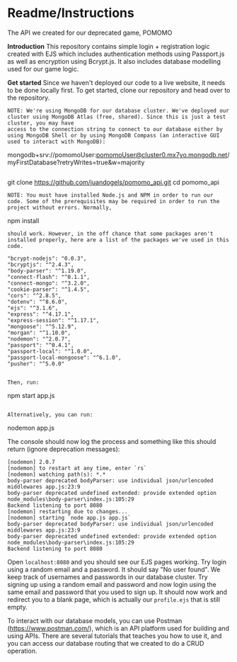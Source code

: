 # Readme/Instructions
The API we created for our deprecated game, POMOMO

**Introduction**
This repository contains simple login + registration logic created with EJS which includes authentication methods using Passport.js as well as encryption using Bcrypt.js. It also includes database modelling used for our game logic.

**Get started**
Since we haven't deployed our code to a live website, it needs to be done locally first. To get started, clone our repository and head over to the repository. 
```
NOTE: We're using MongoDB for our database cluster. We've deployed our cluster using MongoDB Atlas (free, shared). Since this is just a test cluster, you may have
access to the connection string to connect to our database either by using MongoDB Shell or by using MongoDB Compass (an interactive GUI used to interact with MongoDB): 
```
mongodb+srv://pomomoUser:pomomoUser@cluster0.mx7yo.mongodb.net/myFirstDatabase?retryWrites=true&w=majority
```
```
git clone https://github.com/juandogels/pomomo_api.git
cd pomomo_api
```
NOTE: You must have installed Node.js and NPM in order to run our code. Some of the prerequisites may be required in order to run the project without errors. Normally,
```
npm install
```
should work. However, in the off chance that some packages aren't installed properly, here are a list of the packages we've used in this code.
```
    "bcrypt-nodejs": "0.0.3",
    "bcryptjs": "^2.4.3",
    "body-parser": "^1.19.0",
    "connect-flash": "^0.1.1",
    "connect-mongo": "^3.2.0",
    "cookie-parser": "^1.4.5",
    "cors": "^2.8.5",
    "dotenv": "^8.6.0",
    "ejs": "^3.1.6",
    "express": "^4.17.1",
    "express-session": "^1.17.1",
    "mongoose": "^5.12.9",
    "morgan": "^1.10.0",
    "nodemon": "^2.0.7",
    "passport": "^0.4.1",
    "passport-local": "^1.0.0",
    "passport-local-mongoose": "^6.1.0",
    "pusher": "^5.0.0"
```

Then, run: 
```
npm start app.js
```

Alternatively, you can run:
```
nodemon app.js

The console should now log the process and something like this should return (ignore deprecation messages):
```
[nodemon] 2.0.7
[nodemon] to restart at any time, enter `rs`
[nodemon] watching path(s): *.*
body-parser deprecated bodyParser: use individual json/urlencoded middlewares app.js:23:9
body-parser deprecated undefined extended: provide extended option node_modules\body-parser\index.js:105:29
Backend listening to port 8080                                                                          
[nodemon] restarting due to changes...
[nodemon] starting `node app.js app.js`
body-parser deprecated bodyParser: use individual json/urlencoded middlewares app.js:23:9
body-parser deprecated undefined extended: provide extended option node_modules\body-parser\index.js:105:29   
Backend listening to port 8080
```
Open `localhost:8080` and you should see our EJS pages working. Try login using a random email and a password. It should say "No user found".
We keep track of usernames and passwords in our database cluster. Try signing up using a random email and password and now login using the same email and password that you used
to sign up. It should now work and redirect you to a blank page, which is actually our `profile.ejs` that is still empty.

To interact with our database models, you can use Postman (https://www.postman.com/), which is an API platform used for building and using APIs. There are several tutorials that teaches you how to use it, and you can access our database routing that we created to do a CRUD operation.


